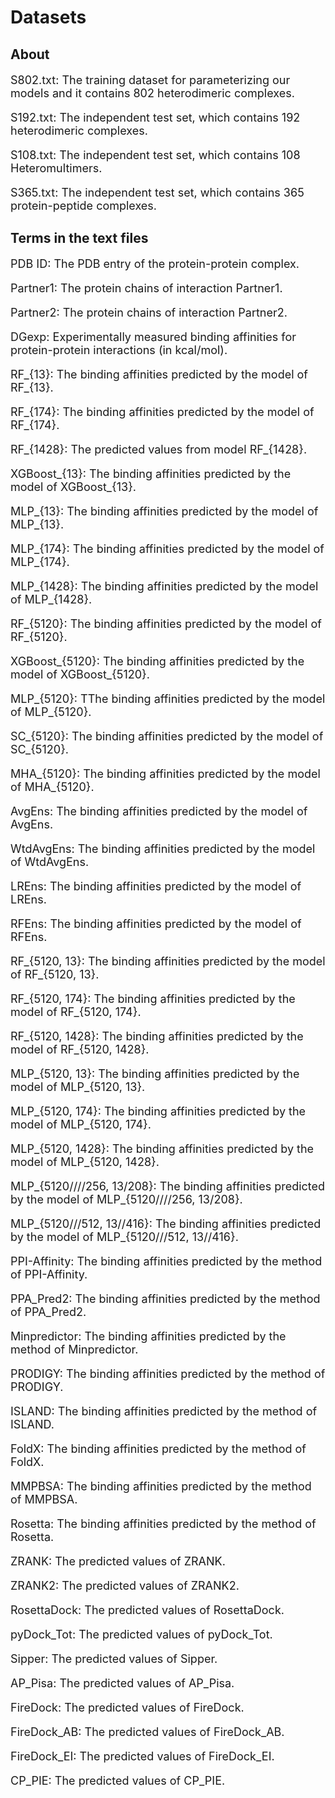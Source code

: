 # Datasets

## About

<font size=4>

S802.txt: The training dataset for parameterizing our models and it contains 802 heterodimeric complexes.

S192.txt: The independent test set, which contains 192 heterodimeric complexes.

S108.txt: The independent test set, which contains 108 Heteromultimers.

S365.txt: The independent test set, which contains 365 protein-peptide complexes.

</font> 

## Terms in the text files

<font size=4>

PDB ID: The PDB entry of the protein-protein complex.

Partner1: The protein chains of interaction Partner1.

Partner2: The protein chains of interaction Partner2.

DGexp: Experimentally measured binding affinities for protein-protein interactions (in kcal/mol).

RF_{13}: The binding affinities predicted by the model of RF_{13}.

RF_{174}: The binding affinities predicted by the model of RF_{174}.

RF_{1428}: The predicted values from model RF_{1428}.

XGBoost_{13}: The binding affinities predicted by the model of XGBoost_{13}.

MLP_{13}: The binding affinities predicted by the model of MLP_{13}.

MLP_{174}: The binding affinities predicted by the model of MLP_{174}.

MLP_{1428}: The binding affinities predicted by the model of MLP_{1428}.

RF_{5120}: The binding affinities predicted by the model of RF_{5120}.

XGBoost_{5120}: The binding affinities predicted by the model of XGBoost_{5120}.

MLP_{5120}: TThe binding affinities predicted by the model of MLP_{5120}.

SC_{5120}: The binding affinities predicted by the model of SC_{5120}.

MHA_{5120}: The binding affinities predicted by the model of MHA_{5120}.

AvgEns: The binding affinities predicted by the model of AvgEns.

WtdAvgEns: The binding affinities predicted by the model of WtdAvgEns.

LREns: The binding affinities predicted by the model of LREns.

RFEns: The binding affinities predicted by the model of RFEns.

RF_{5120, 13}: The binding affinities predicted by the model of RF_{5120, 13}.

RF_{5120, 174}: The binding affinities predicted by the model of RF_{5120, 174}.

RF_{5120, 1428}: The binding affinities predicted by the model of RF_{5120, 1428}.

MLP_{5120, 13}: The binding affinities predicted by the model of MLP_{5120, 13}.

MLP_{5120, 174}: The binding affinities predicted by the model of MLP_{5120, 174}.

MLP_{5120, 1428}: The binding affinities predicted by the model of MLP_{5120, 1428}.

MLP_{5120////256, 13/208}: The binding affinities predicted by the model of MLP_{5120////256, 13/208}.

MLP_{5120///512, 13//416}: The binding affinities predicted by the model of MLP_{5120///512, 13//416}.

PPI-Affinity: The binding affinities predicted by the method of PPI-Affinity.

PPA_Pred2: The binding affinities predicted by the method of PPA_Pred2.

Minpredictor: The binding affinities predicted by the method of Minpredictor.	

PRODIGY: The binding affinities predicted by the method of PRODIGY.

ISLAND: The binding affinities predicted by the method of ISLAND.

FoldX: The binding affinities predicted by the method of FoldX.	

MMPBSA: The binding affinities predicted by the method of MMPBSA.	

Rosetta: The binding affinities predicted by the method of Rosetta.	

ZRANK: The predicted values of ZRANK.	

ZRANK2: The predicted values of ZRANK2.	

RosettaDock: The predicted values of RosettaDock.	

pyDock_Tot: The predicted values of pyDock_Tot.	

Sipper: The predicted values of Sipper.	

AP_Pisa: The predicted values of AP_Pisa.

FireDock: The predicted values of FireDock.	

FireDock_AB: The predicted values of FireDock_AB.	

FireDock_EI: The predicted values of FireDock_EI.

CP_PIE: The predicted values of CP_PIE.

</font> 
